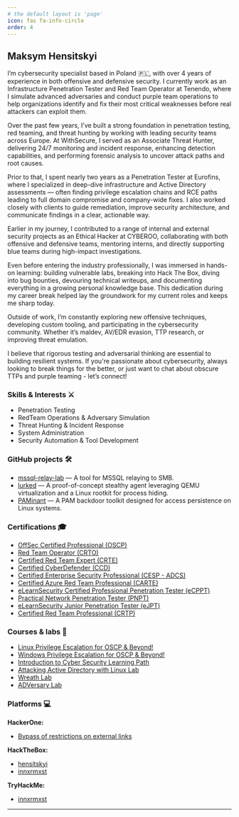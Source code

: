 ```yaml
---
# the default layout is 'page'
icon: fas fa-info-circle
order: 4
---
```


## Maksym Hensitskyi 



I’m cybersecurity specialist based in Poland 🇵🇱, with over 4 years of experience in both offensive and defensive security. I currently work as an Infrastructure Penetration Tester and Red Team Operator at Tenendo, where I simulate advanced adversaries and conduct purple team operations to help organizations identify and fix their most critical weaknesses before real attackers can exploit them.

Over the past few years, I’ve built a strong foundation in penetration testing, red teaming, and threat hunting by working with leading security teams across Europe. At WithSecure, I served as an Associate Threat Hunter, delivering 24/7 monitoring and incident response, enhancing detection capabilities, and performing forensic analysis to uncover attack paths and root causes.

Prior to that, I spent nearly two years as a Penetration Tester at Eurofins, where I specialized in deep-dive infrastructure and Active Directory assessments — often finding privilege escalation chains and RCE paths leading to full domain compromise and company-wide fixes. I also worked closely with clients to guide remediation, improve security architecture, and communicate findings in a clear, actionable way.

Earlier in my journey, I contributed to a range of internal and external security projects as an Ethical Hacker at CYBEROO, collaborating with both offensive and defensive teams, mentoring interns, and directly supporting blue teams during high-impact investigations.

Even before entering the industry professionally, I was immersed in hands-on learning: building vulnerable labs, breaking into Hack The Box, diving into bug bounties, devouring technical writeups, and documenting everything in a growing personal knowledge base. This dedication during my career break helped lay the groundwork for my current roles and keeps me sharp today.

Outside of work, I’m constantly exploring new offensive techniques, developing custom tooling, and participating in the cybersecurity community. Whether it’s maldev, AV/EDR evasion, TTP research, or improving threat emulation.

I believe that rigorous testing and adversarial thinking are essential to building resilient systems. If you're passionate about cybersecurity, always looking to break things for the better, or just want to chat about obscure TTPs and purple teaming - let’s connect!

### Skills & Interests ⚔️

- Penetration Testing
- RedTeam Operations & Adversary Simulation
- Threat Hunting & Incident Response
- System Administration
- Security Automation & Tool Development

### GitHub projects 🛠️ 

- [mssql-relay-lab](https://github.com/innxrmxst/mssql-relay-lab) — A tool for MSSQL relaying to SMB.
- [lurked](https://github.com/innxrmxst/lurked) — A proof-of-concept stealthy agent leveraging QEMU virtualization and a Linux rootkit for process hiding.
- [PAMinant](https://github.com/innxrmxst/PAMinant) — A PAM backdoor toolkit designed for access persistence on Linux systems.

### Certifications 🎓

- [OffSec Certified Professional (OSCP)](https://credentials.offsec.com/1a1b245e-01af-47ca-a35a-e5a55df2e666)
- [Red Team Operator (CRTO)](https://eu.badgr.com/public/assertions/YCOpfKbZSgK0ANr4_AUJYA)
- [Certified Red Team Expert (CRTE)](https://www.credential.net/b7966972-4177-40d2-8482-edd2ed6f49c3)
- [Certified CyberDefender (CCD)](https://www.credly.com/badges/71d0e81f-774f-481c-a29a-df4e65e83017/public_url)
- [Certified Enterprise Security Professional (CESP - ADCS)](https://www.credential.net/0d7479be-ae25-4de7-9998-265f40694685)
- [Certified Azure Red Team Professional (CARTE)](https://www.credential.net/69a107a8-d304-4306-9c5b-8403ac6e3c16)
- [eLearnSecurity Certified Professional Penetration Tester (eCPPT)](https://certs.ine.com/a1925fd0-47dd-4ae9-80ff-384845ba218f)
- [Practical Network Penetration Tester (PNPT)](https://certified.tcm-sec.com/5873d045-021a-4d11-a660-8939cffb0a56)
- [eLearnSecurity Junior Penetration Tester (eJPT)](https://certs.ine.com/b49fa364-654d-462e-8eff-1d325d637505)
- [Certified Red Team Professional (CRTP)](https://www.credential.net/ae71e583-58e0-4c30-b06e-825f3ca4cadf)

### Courses & labs 🧪

- [Linux Privilege Escalation for OSCP & Beyond!](https://www.udemy.com/certificate/UC-757800d6-221d-4a1b-90bc-367117b555ee/)
- [Windows Privilege Escalation for OSCP & Beyond!](https://www.udemy.com/certificate/UC-f730fefc-e5ef-4640-9139-5b8266fe1383/)
- [Introduction to Cyber Security Learning Path](https://tryhackme-certificates.s3-eu-west-1.amazonaws.com/THM-G76XLDCIK5.pdf)
- [Attacking Active Directory with Linux Lab](https://www.credential.net/32a4a63d-b270-4aa5-9a9b-8e1788a7b34c)
- [Wreath Lab](https://tryhackme.com/innxrmxst/badges/wreath)
- [ADVersary Lab](https://tryhackme.com/innxrmxst/badges/adversary)

### Platforms 💻

**HackerOne:**

- [Bypass of restrictions on external links](https://hackerone.com/reports/956449)

**HackTheBox:**

- [hensitskyi](https://app.hackthebox.com/users/222289)
- [innxrmxst](https://app.hackthebox.com/profile/914542)

**TryHackMe:**

- [innxrmxst](https://tryhackme.com/p/innxrmxst)

---

